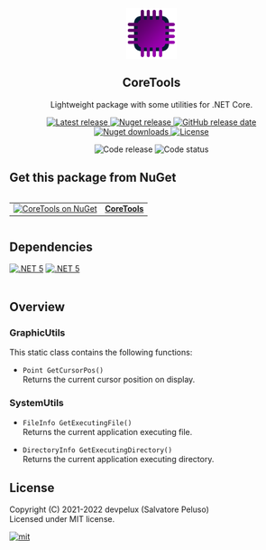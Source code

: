 <!-- icon -->

<p align="center">
  <a href="https://github.com/devpelux/coretools" title="CoreTools">
    <img width="90px" align="center" alt="CoreTools" src="https://raw.githubusercontent.com/devpelux/coretools/1.0.1/Assets/Icon.png"></img>
  </a>
</p>
<h2 align="center">CoreTools</h2>
<p align="center">Lightweight package with some utilities for .NET Core.</p>

<!-- badges -->

<p align="center">
  <a href="https://github.com/devpelux/coretools/releases/latest" title="Latest release on GitHub">
    <img alt="Latest release" src="https://img.shields.io/github/v/release/devpelux/coretools?sort=semver"></img>
  </a>
  <a href="https://www.nuget.org/packages/CoreTools" title="CoreTools on NuGet">
    <img alt="Nuget release" src="https://img.shields.io/nuget/v/coretools"></img>
  </a>
  <a href="https://github.com/devpelux/coretools/releases/latest" title="Latest release on GitHub">
    <img alt="GitHub release date" src="https://img.shields.io/github/release-date/devpelux/coretools"></img>
  </a>
  <a href="https://www.nuget.org/packages/CoreTools" title="CoreTools on NuGet">
    <img alt="Nuget downloads" src="https://img.shields.io/nuget/dt/coretools"></img>
  </a>
  <a href="https://github.com/devpelux/coretools/blob/1.0.1/LICENSE" title="Licensed under MIT license">
    <img alt="License" src="https://img.shields.io/github/license/devpelux/coretools"></img>
  </a>
</p>
<p align="center">
  <img alt="Code release" src="https://img.shields.io/badge/code:release-v1.0.1-blue"></img>
  <img alt="Code status" src="https://img.shields.io/badge/code:status-stable-blue"></img>
</p>

<!-- description -->

## Get this package from NuGet

<table align="left">
  <tr>
    <td align="center">
      <a href="https://www.nuget.org/packages/CoreTools" title="CoreTools on NuGet">
        <img height="48px" alt="CoreTools on NuGet" src="https://upload.wikimedia.org/wikipedia/commons/2/25/NuGet_project_logo.svg"></img>
      </a>
    </td>
    <td align="center">
      <a href="https://www.nuget.org/packages/CoreTools" title="CoreTools on NuGet">
        <b>CoreTools</b>
      </a>
    </td>
  </tr>
</table>
<br><br><br>

## Dependencies

[<img alt=".NET 5" src="https://img.shields.io/badge/.NET-v5.0-blue"/>][net5]
[<img alt=".NET 5" src="https://img.shields.io/badge/.NET-v6.0-blue"/>][net6]
<br><br>

## Overview

### GraphicUtils

This static class contains the following functions:

- `Point GetCursorPos()`  
  Returns the current cursor position on display.

### SystemUtils

- `FileInfo GetExecutingFile()`  
  Returns the current application executing file.

- `DirectoryInfo GetExecutingDirectory()`  
  Returns the current application executing directory.

<!-- license -->

## License
Copyright (C) 2021-2022 devpelux (Salvatore Peluso)  
Licensed under MIT license.

[![mit](https://upload.wikimedia.org/wikipedia/commons/thumb/0/0c/MIT_logo.svg/64px-MIT_logo.svg.png)][license]

<!-- links -->

[license]: https://github.com/devpelux/coretools/blob/1.0.1/LICENSE "Licensed under MIT license"
[net5]: https://docs.microsoft.com/dotnet ".NET 5"
[net6]: https://docs.microsoft.com/dotnet ".NET 6"
